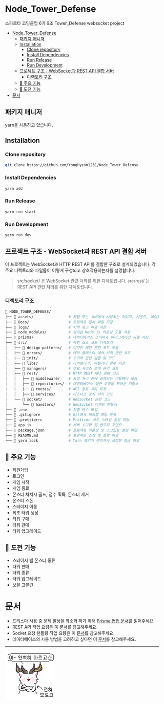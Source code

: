 # Node_Tower_Defense
스파르타 코딩클럽 6기 9조 Tower_Defense websocket project

<!-- TOC -->
- [Node\_Tower\_Defense](#node_tower_defense)
  - [패키지 매니저](#패키지-매니저)
  - [Installation](#installation)
    - [Clone repository](#clone-repository)
    - [Install Dependencies](#install-dependencies)
    - [Run Release](#run-release)
    - [Run Development](#run-development)
  - [프로젝트 구조 - WebSocket과 REST API 결합 서버](#프로젝트-구조---websocket과-rest-api-결합-서버)
    - [디렉토리 구조](#디렉토리-구조)
  - [🎲 주요 기능 ](#-주요-기능-)
  - [🍻 도전 기능 ](#-도전-기능-)
- [문서](#문서)
<!-- /TOC -->

## 패키지 매니저

yarn을 사용하고 있습니다.

## Installation

### Clone repository
```bash
git clone https://github.com/YongHyeon1231/Node_Tower_Defense
```
### Install Dependencies
```bash
yarn add
```

### Run Release
```bash
yarn run start
```

### Run Development
```bash
yarn run dev
```


## 프로젝트 구조 - WebSocket과 REST API 결합 서버

이 프로젝트는 WebSocket과 HTTP REST API를 결합한 구조로 설계되었습니다. 각 주요 디렉토리와 파일들이 어떻게 구성되고 상호작용하는지를 설명합니다.

> src/socket/ 은 WebSocket 관련 처리를 위한 디렉토립니다.
>  src/rest/ 는 REST API 관련 처리를 위한 디렉토립니다.

### 디렉토리 구조

```bash
📂 NODE_TOWER_DEFENSE/
├── 📂 assets/                # 게임 또는 서버에서 사용하는 이미지, 사운드, 데이터 파일 등 정적 자산 저장
├── 📂 Docs/                  # 프로젝트 문서 파일 저장
├── 📂 logs/                  # 서버 로그 파일 저장
├── 📂 node_modules/          # 설치된 Node.js 의존성 모듈 저장
├── 📂 prisma/                # 데이터베이스 스키마와 마이그레이션 파일 저장
├── 📂 src/                   # 메인 소스 코드 디렉토리
│   ├── 📂 design-patterns/   # 디자인 패턴 관련 코드 모음
│   ├── 📂 errors/            # 에러 클래스와 에러 처리 관련 코드
│   ├── 📂 init/              # 초기화 관련 설정 및 코드
│   ├── 📂 libs/              # 라이브러리, 유틸리티 함수 저장
│   ├── 📂 managers/          # 주요 서비스 로직 관리 코드
│   ├── 📂 rest/              # HTTP REST API 관련 코드
│   │   ├── 📂 middleware/    # 요청 처리 전에 실행되는 미들웨어 모음
│   │   ├── 📂 repositories/  # 데이터베이스 접근 로직을 모아둔 저장소
│   │   ├── 📂 routes/        # API 경로 처리 로직
│   │   ├── 📂 services/      # 비즈니스 로직 처리 코드
│   └── 📂 socket/            # WebSocket 관련 코드
│       └── 📂 handlers/      # WebSocket 이벤트 핸들러
├── 📄 .env                   # 환경 변수 파일
├── 📄 .gitignore             # Git에서 제외할 파일 목록
├── 📄 .prettierrc            # Prettier 코드 스타일 설정 파일
├── 📄 app.js                 # 서버 초기화 및 엔트리 포인트
├── 📄 package.json           # 프로젝트 의존성 및 스크립트 설정 파일
├── 📄 README.md              # 프로젝트 소개 및 설명 파일
└── 📄 yarn.lock              # Yarn 패키지 관리자가 생성한 잠금 파일
```

## 🎲 주요 기능 </br>

- 회원가입 </br>
- 로그인 </br>
- 게임 시작 </br>
- 게임 종료 </br>
- 몬스터 처치시 골드, 점수 획득, 몬스터 제거 </br>
- 몬스터 스폰 </br>
- 스테이지 이동 </br>
- 최초 타워 생성 </br>
- 타워 구매</br>
- 타워 판매 </br>
- 타워 업그레이드</br>

## 🍻 도전 기능 </br>

- 스테이지 별 몬스터 종류
- 타워 판매
- 타워 종류
- 타워 업그레이드
- 보물 고블린

# 문서
- 프리스마 사용 중 문제 발생을 최소화 하기 위해 [Prisma 협업 문서](./Docs/prisma.md)를 읽어주세요.
- REST API 작업 요령은 이 [문서](./Docs/rest.md)를 참고해주세요.
- Socket 요청 핸들링 작업 요령은 이 [문서](./Docs/socket.md)를 참고해주세요.
- 데이터베이스의 사용 방법을 고려하고 싶다면 이 [문서](./Docs/database.md)를 참고해주세요.

----


  ![사실 잘 모르고스](./Docs/Images/argous.png)
